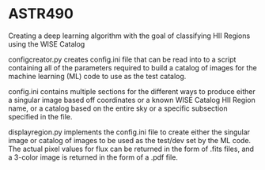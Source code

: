 # ASTR490
Creating a deep learning algorithm with the goal of classifying HII Regions using the WISE Catalog

configcreator.py creates config.ini file that can be read into to a script containing all of the 
parameters required to build a catalog of images for the machine learning (ML) code to use as the
test catalog.

config.ini contains multiple sections for the different ways to produce either a singular image 
based off coordinates or a known WISE Catalog HII Region name, or a catalog based on the entire sky
or a specific subsection specified in the file.

displayregion.py implements the config.ini file to create either the singular image or catalog of 
images to be used as the test/dev set by the ML code. The actual pixel values for flux can be 
returned in the form of .fits files, and a 3-color image is returned in the form of a .pdf file.
